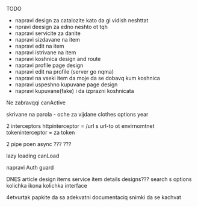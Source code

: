 TODO

- napravi design za catalozite kato da gi vidish neshttat
- npravi deesign za edno neshto ot tqh
- napravi servicite za danite
- napravi sizdavane na item
- napravi edit na item
- napravi istrivane na item
- napravi koshnica design and route
- napravi profile page design
- napravi edit na profile (server go nqma)
- napravi na vseki item da moje da se dobavq kum koshnica
- napravi uspeshno kupuvane page design 
- napravi kupuvane(fake) i da izprazni koshnicata

Ne zabravqqi
 canActive

skrivane na parola - oche za vijdane 
clothes options year

2 interceptors
httpinterceptor = /url s url-to ot envirnomtnet
tokeninterceptor = za token

2 pipe poen
async
???
???

lazy loading 
canLoad

napravi Auth guard


DNES
article design
items service
item details designs???
search s options
kolichka ikona
kolichka interface


4etvurtak
papkite da sa adekvatni
documentaciq
snimki da se kachvat
